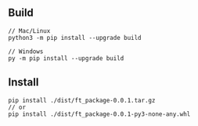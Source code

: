 ## Build

```
// Mac/Linux
python3 -m pip install --upgrade build

// Windows
py -m pip install --upgrade build
```

## Install

```
pip install ./dist/ft_package-0.0.1.tar.gz
// or
pip install ./dist/ft_package-0.0.1-py3-none-any.whl
```
